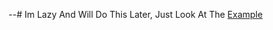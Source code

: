 --# Im Lazy And Will Do This Later, Just Look At The [Example](https://github.com/GlobeReverse/Lua/blob/main/Moonlight%20Library/Example.lua)
